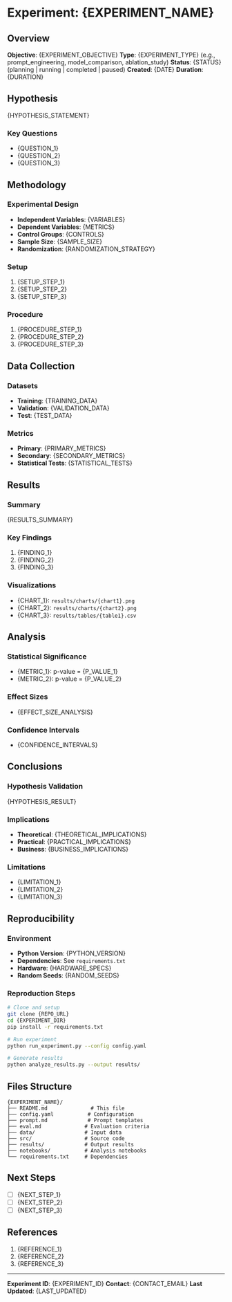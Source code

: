 # Experiment: {EXPERIMENT_NAME}

## Overview

**Objective**: {EXPERIMENT_OBJECTIVE}
**Type**: {EXPERIMENT_TYPE} (e.g., prompt_engineering, model_comparison, ablation_study)
**Status**: {STATUS} (planning | running | completed | paused)
**Created**: {DATE}
**Duration**: {DURATION}

## Hypothesis

{HYPOTHESIS_STATEMENT}

### Key Questions
- {QUESTION_1}
- {QUESTION_2}
- {QUESTION_3}

## Methodology

### Experimental Design
- **Independent Variables**: {VARIABLES}
- **Dependent Variables**: {METRICS}
- **Control Groups**: {CONTROLS}
- **Sample Size**: {SAMPLE_SIZE}
- **Randomization**: {RANDOMIZATION_STRATEGY}

### Setup
1. {SETUP_STEP_1}
2. {SETUP_STEP_2}
3. {SETUP_STEP_3}

### Procedure
1. {PROCEDURE_STEP_1}
2. {PROCEDURE_STEP_2}
3. {PROCEDURE_STEP_3}

## Data Collection

### Datasets
- **Training**: {TRAINING_DATA}
- **Validation**: {VALIDATION_DATA}
- **Test**: {TEST_DATA}

### Metrics
- **Primary**: {PRIMARY_METRICS}
- **Secondary**: {SECONDARY_METRICS}
- **Statistical Tests**: {STATISTICAL_TESTS}

## Results

### Summary
{RESULTS_SUMMARY}

### Key Findings
1. {FINDING_1}
2. {FINDING_2}
3. {FINDING_3}

### Visualizations
- {CHART_1}: `results/charts/{chart1}.png`
- {CHART_2}: `results/charts/{chart2}.png`
- {CHART_3}: `results/tables/{table1}.csv`

## Analysis

### Statistical Significance
- {METRIC_1}: p-value = {P_VALUE_1}
- {METRIC_2}: p-value = {P_VALUE_2}

### Effect Sizes
- {EFFECT_SIZE_ANALYSIS}

### Confidence Intervals
- {CONFIDENCE_INTERVALS}

## Conclusions

### Hypothesis Validation
{HYPOTHESIS_RESULT}

### Implications
- **Theoretical**: {THEORETICAL_IMPLICATIONS}
- **Practical**: {PRACTICAL_IMPLICATIONS}
- **Business**: {BUSINESS_IMPLICATIONS}

### Limitations
- {LIMITATION_1}
- {LIMITATION_2}
- {LIMITATION_3}

## Reproducibility

### Environment
- **Python Version**: {PYTHON_VERSION}
- **Dependencies**: See `requirements.txt`
- **Hardware**: {HARDWARE_SPECS}
- **Random Seeds**: {RANDOM_SEEDS}

### Reproduction Steps
```bash
# Clone and setup
git clone {REPO_URL}
cd {EXPERIMENT_DIR}
pip install -r requirements.txt

# Run experiment
python run_experiment.py --config config.yaml

# Generate results
python analyze_results.py --output results/
```

## Files Structure
```
{EXPERIMENT_NAME}/
├── README.md              # This file
├── config.yaml           # Configuration
├── prompt.md             # Prompt templates
├── eval.md              # Evaluation criteria
├── data/                # Input data
├── src/                 # Source code
├── results/             # Output results
├── notebooks/           # Analysis notebooks
└── requirements.txt     # Dependencies
```

## Next Steps
- [ ] {NEXT_STEP_1}
- [ ] {NEXT_STEP_2}
- [ ] {NEXT_STEP_3}

## References
1. {REFERENCE_1}
2. {REFERENCE_2}
3. {REFERENCE_3}

---
**Experiment ID**: {EXPERIMENT_ID}
**Contact**: {CONTACT_EMAIL}
**Last Updated**: {LAST_UPDATED}